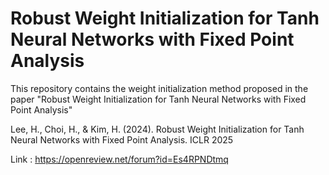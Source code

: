 # Robust Weight Initialization for Tanh Neural Networks with Fixed Point Analysis

This repository contains the weight initialization method proposed in the paper "Robust Weight Initialization for Tanh Neural Networks with Fixed Point Analysis"

Lee, H., Choi, H., & Kim, H. (2024). Robust Weight Initialization for Tanh Neural Networks with Fixed Point Analysis. ICLR 2025 

Link : https://openreview.net/forum?id=Es4RPNDtmq 
